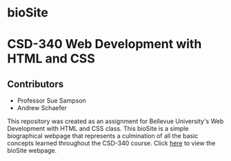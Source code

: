 # bioSite
<h1>CSD-340 Web Development with HTML and CSS</h1>
<h2>Contributors</h2>
<ul>
  <li>Professor Sue Sampson</li>
  <li>Andrew Schaefer</li>
</ul>
This repository was created as an assignment for Bellevue University's Web Development with HTML and CSS class. This bioSite is a simple biographical webpage that represents a culmination of all the basic concepts learned throughout the CSD-340 course. Click <a href="https://ab0213ab.github.io/bioSite/" target="_blank">here</a> to view the bioSite webpage.

